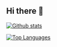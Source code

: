 ## Hi there 👋

[![Github stats](https://github-readme-stats.vercel.app/api?username=hyonbokan)](https://github.com/hyonbokan)

[![Top Languages](https://github-readme-stats.vercel.app/api/top-langs/?username=hyonbokan&layout=compact)](https://github.com/hyonbokan)

